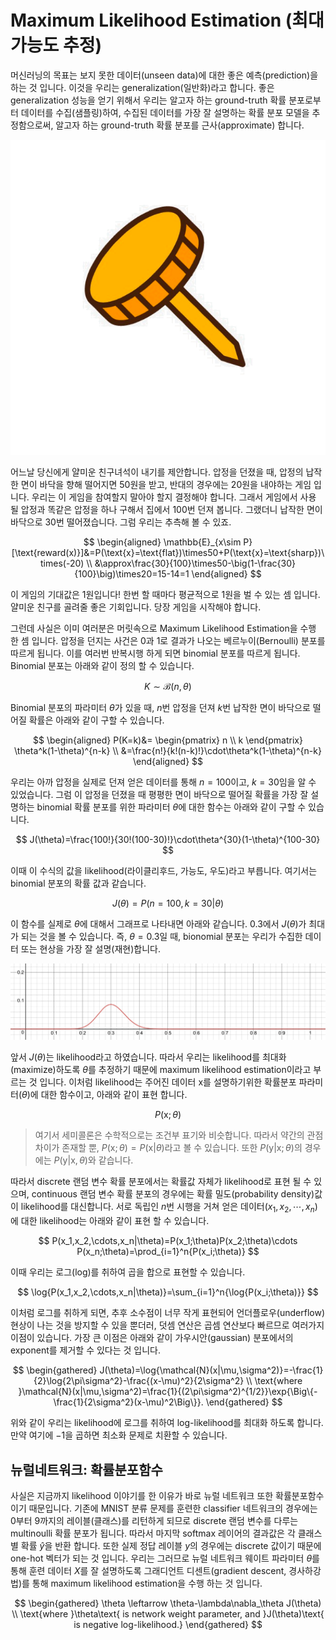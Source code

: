 # Maximum Likelihood Estimation (최대 가능도 추정)

머신러닝의 목표는 보지 못한 데이터(unseen data)에 대한 좋은 예측(prediction)을 하는 것 입니다. 이것을 우리는 generalization(일반화)라고 합니다. 좋은 generalization 성능을 얻기 위해서 우리는 알고자 하는 ground-truth 확률 분포로부터 데이터를 수집(샘플링)하여, 수집된 데이터를 가장 잘 설명하는 확률 분포 모델을 추정함으로써, 알고자 하는 ground-truth 확률 분포를 근사(approximate) 합니다.

![어느 평범한 압정](../assets/basic_math-push_pin.png)

어느날 당신에게 얄미운 친구녀석이 내기를 제안합니다. 압정을 던졌을 때, 압정의 납작한 면이 바닥을 향해 떨어지면 50원을 받고, 반대의 경우에는 20원을 내야하는 게임 입니다. 우리는 이 게임을 참여할지 말아야 할지 결정해야 합니다. 그래서 게임에서 사용 될 압정과 똑같은 압정을 하나 구해서 집에서 100번 던져 봅니다. 그랬더니 납작한 면이 바닥으로 30번 떨어졌습니다. 그럼 우리는 추측해 볼 수 있죠.

$$
\begin{aligned}
\mathbb{E}_{x\sim P}[\text{reward(x)}]&=P(\text{x}=\text{flat})\times50+P(\text{x}=\text{sharp})\times(-20) \\
&\approx\frac{30}{100}\times50-\big(1-\frac{30}{100}\big)\times20=15-14=1
\end{aligned}
$$

이 게임의 기대값은 1원입니다! 한번 할 때마다 평균적으로 1원을 벌 수 있는 셈 입니다. 얄미운 친구를 골려줄 좋은 기회입니다. 당장 게임을 시작해야 합니다.

그런데 사실은 이미 여러분은 머릿속으로 Maximum Likelihood Estimation을 수행 한 셈 입니다. 압정을 던지는 사건은 0과 1로 결과가 나오는 베르누이(Bernoulli) 분포를 따르게 됩니다. 이를 여러번 반복시행 하게 되면 binomial 분포를 따르게 됩니다. Binomial 분포는 아래와 같이 정의 할 수 있습니다.

$$
K\sim\mathcal{B}(n,\theta)
$$

Binomial 분포의 파라미터 $\theta$가 있을 때, $n$번 압정을 던져 $k$번 납작한 면이 바닥으로 떨어질 확률은 아래와 같이 구할 수 있습니다.

$$
\begin{aligned}
P(K=k)&=
\begin{pmatrix}
   n \\
   k
\end{pmatrix}
\theta^k(1-\theta)^{n-k} \\
&=\frac{n!}{k!(n-k)!}\cdot\theta^k(1-\theta)^{n-k}
\end{aligned}
$$

우리는 아까 압정을 실제로 던져 얻은 데이터를 통해 $n=100$이고, $k=30$임을 알 수 있었습니다. 그럼 이 압정을 던졌을 때 평평한 면이 바닥으로 떨어질 확률을 가장 잘 설명하는 binomial 확률 분포를 위한 파라미터 $\theta$에 대한 함수는 아래와 같이 구할 수 있습니다.

$$
J(\theta)=\frac{100!}{30!(100-30)!}\cdot\theta^{30}(1-\theta)^{100-30}
$$

이때 이 수식의 값을 likelihood(라이클리후드, 가능도, 우도)라고 부릅니다. 여기서는 binomial 분포의 확률 값과 같습니다.

$$
J(\theta)=P(n=100,k=30|\theta)
$$

이 함수를 실제로 $\theta$에 대해서 그래프로 나타내면 아래와 같습니다. $0.3$에서 $J(\theta)$가 최대가 되는 것을 볼 수 있습니다. 즉, $\theta=0.3$일 때, bionomial 분포는 우리가 수집한 데이터 또는 현상을 가장 잘 설명(재현)합니다.

![Likelihood 함수 곡선](../assets/basic_math-binomial.png)

앞서 $J(\theta)$는 likelihood라고 하였습니다. 따라서 우리는 likelihood를 최대화(maximize)하도록 $\theta$를 추정하기 때문에 maximum likelihood estimation이라고 부르는 것 입니다. 이처럼 likelihood는 주어진 데이터 $\text{x}$를 설명하기위한 확률분포 파라미터($\theta$)에 대한 함수이고, 아래와 같이 표현 합니다.

$$
P(\text{x};\theta)
$$

> 여기서 세미콜론은 수학적으로는 조건부 표기와 비슷합니다. 따라서 약간의 관점 차이가 존재할 뿐, $P(\text{x};\theta)=P(\text{x}|\theta)$라고 볼 수 있습니다. 또한 $P(\text{y}|\text{x};\theta)$의 경우에는 $P(\text{y}|\text{x},\theta)$와 같습니다.

따라서 discrete 랜덤 변수 확률 분포에서는 확률값 자체가 likelihood로 표현 될 수 있으며, continuous 랜덤 변수 확률 분포의 경우에는 확률 밀도(probability density)값이 likelihood를 대신합니다. 서로 독립인 $n$번 시행을 거쳐 얻은 데이터($x_1, x_2, \cdots, x_n$)에 대한 likelihood는 아래와 같이 표현 할 수 있습니다.

$$
P(x_1,x_2,\cdots,x_n|\theta)=P(x_1;\theta)P(x_2;\theta)\cdots P(x_n;\theta)=\prod_{i=1}^n{P(x_i;\theta)}
$$

이때 우리는 로그(log)를 취하여 곱을 합으로 표현할 수 있습니다.

$$
\log{P(x_1,x_2,\cdots,x_n|\theta)}=\sum_{i=1}^n{\log{P(x_i;\theta)}}
$$

이처럼 로그를 취하게 되면, 추후 소수점이 너무 작게 표현되어 언더플로우(underflow) 현상이 나는 것을 방지할 수 있을 뿐더러, 덧셈 연산은 곱셈 연산보다 빠르므로 여러가지 이점이 있습니다. 가장 큰 이점은 아래와 같이 가우시안(gaussian) 분포에서의 exponent를 제거할 수 있다는 것 입니다.

$$
\begin{gathered}
J(\theta)=\log{\mathcal{N}(x|\mu,\sigma^2)}=-\frac{1}{2}\log{2\pi\sigma^2}-\frac{(x-\mu)^2}{2\sigma^2} \\
\text{where }\mathcal{N}(x|\mu,\sigma^2)=\frac{1}{(2\pi\sigma^2)^{1/2}}\exp{\Big\{-\frac{1}{2\sigma^2}(x-\mu)^2\Big\}}.
\end{gathered}
$$

위와 같이 우리는 likelihood에 로그를 취하여 log-likelihood를 최대화 하도록 합니다. 만약 여기에 $-1$을 곱하면 최소화 문제로 치환할 수 있습니다.

## 뉴럴네트워크: 확률분포함수

사실은 지금까지 likelihood 이야기를 한 이유가 바로 뉴럴 네트워크 또한 확률분포함수이기 때문입니다. 기존에 MNIST 분류 문제를 훈련한 classifier 네트워크의 경우에는 0부터 9까지의 레이블(클래스)를 리턴하게 되므로 discrete 랜덤 변수를 다루는 multinoulli 확률 분포가 됩니다. 따라서 마지막 softmax 레이어의 결과값은 각 클래스별 확률 $\hat{y}$을 반환 합니다. 또한 실제 정답 레이블 $y$의 경우에는 discrete 값이기 때문에 one-hot 벡터가 되는 것 입니다. 우리는 그러므로 뉴럴 네트워크 웨이트 파라미터 $\theta$를 통해 훈련 데이터 $X$를 잘 설명하도록 그래디언트 디센트(gradient descent, 경사하강법)를 통해 maximum likelihood estimation을 수행 하는 것 입니다.

$$
\begin{gathered}
\theta \leftarrow \theta-\lambda\nabla_\theta J(\theta) \\
\text{where }\theta\text{ is network weight parameter, and }J(\theta)\text{ is negative log-likelihood.}
\end{gathered}
$$
